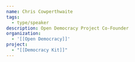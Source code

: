 ```yaml
---
name: Chris Cowperthwaite
tags:
  - type/speaker
description: Open Democracy Project Co-Founder
organization:
  - '[[Open Democracy]]'
project:
  - "[[Democracy Kit]]"
---
```

